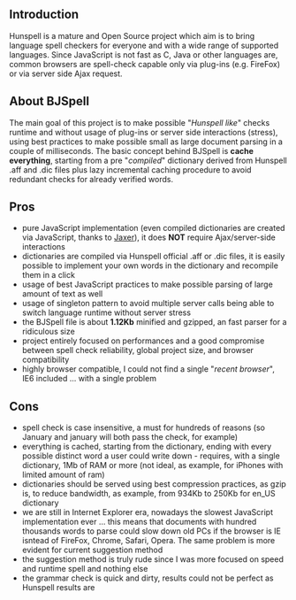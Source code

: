 ## Introduction ##
Hunspell is a mature and Open Source project which aim is to bring language spell checkers for everyone and with a wide range of supported languages.
Since JavaScript is not fast as C, Java or other languages are, common browsers are spell-check capable only via plug-ins (e.g. FireFox) or via server side Ajax request.


## About BJSpell ##
The main goal of this project is to make possible "_Hunspell_ _like_" checks runtime and without usage of plug-ins or server side interactions (stress), using best practices to make possible small as large document parsing in a couple of milliseconds.
The basic concept behind BJSpell is **cache** **everything**, starting from a pre "_compiled_" dictionary derived from Hunspell .aff and .dic files plus lazy incremental caching procedure to avoid redundant checks for already verified words.

## Pros ##
  * pure JavaScript implementation (even compiled dictionaries are created via JavaScript, thanks to [Jaxer](http://www.aptana.com/jaxer)), it does **NOT** require Ajax/server-side interactions
  * dictionaries are compiled via Hunspell official .aff or .dic files, it is easily possible to implement your own words in the dictionary and recompile them in a click
  * usage of best JavaScript practices to make possible parsing of large amount of text as well
  * usage of singleton pattern to avoid multiple server calls being able to switch language runtime without server stress
  * the BJSpell file is about **1.12Kb** minified and gzipped, an fast parser for a ridiculous size
  * project entirely focused on performances and a good compromise between spell check reliability, global project size, and browser compatibility
  * highly browser compatible, I could not find a single "_recent_ _browser_", IE6 included ... with a single problem

## Cons ##
  * spell check is case insensitive, a must for hundreds of reasons (so January and january will both pass the check, for example)
  * everything is cached, starting from the dictionary, ending with every possible distinct word a user could write down - requires, with a single dictionary, 1Mb of RAM or more (not ideal, as example, for iPhones with limited amount of ram)
  * dictionaries should be served using best compression practices, as gzip is, to reduce bandwidth, as example, from 934Kb to 250Kb for en\_US dictionary
  * we are still in Internet Explorer era, nowadays the slowest JavaScript implementation ever ... this means that documents with hundred thousands words to parse could slow down old PCs if the browser is IE isntead of FireFox, Chrome, Safari, Opera. The same problem is more evident for current suggestion method
  * the suggestion method is truly rude since I was more focused on speed and runtime spell and nothing else
  * the grammar check is quick and dirty, results could not be perfect as Hunspell results are